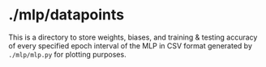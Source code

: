# ./mlp/datapoints

This is a directory to store weights, biases, and training & testing accuracy
of every specified epoch interval of the MLP in CSV format generated by
`./mlp/mlp.py` for plotting purposes.
